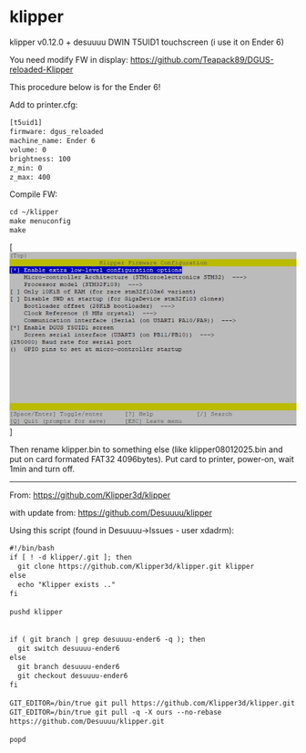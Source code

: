 # klipper
klipper v0.12.0 + desuuuu DWIN T5UID1 touchscreen (i use it on Ender 6)

You need modify FW in display:
https://github.com/Teapack89/DGUS-reloaded-Klipper

This procedure below is for the Ender 6!

Add to printer.cfg:
```
[t5uid1]
firmware: dgus_reloaded
machine_name: Ender 6
volume: 0
brightness: 100
z_min: 0
z_max: 400
```

Compile FW:
```
cd ~/klipper
make menuconfig
make
```
[![klipperFW_menuconfig](klipperFW_menuconfig.JPG)]

Then rename klipper.bin to something else (like klipper08012025.bin and put on card formated FAT32 4096bytes). Put card to printer, power-on, wait 1min and turn off.


---------------------------------------------------------------
From:
https://github.com/Klipper3d/klipper

with update from:
https://github.com/Desuuuu/klipper

Using this script (found in Desuuuu->Issues - user xdadrm):
```
#!/bin/bash
if [ ! -d klipper/.git ]; then
  git clone https://github.com/Klipper3d/klipper.git klipper
else
  echo "Klipper exists .."
fi

pushd klipper 


if ( git branch | grep desuuuu-ender6 -q ); then
  git switch desuuuu-ender6
else
  git branch desuuuu-ender6  
  git checkout desuuuu-ender6
fi

GIT_EDITOR=/bin/true git pull https://github.com/Klipper3d/klipper.git
GIT_EDITOR=/bin/true git pull -q -X ours --no-rebase https://github.com/Desuuuu/klipper.git

popd
```
